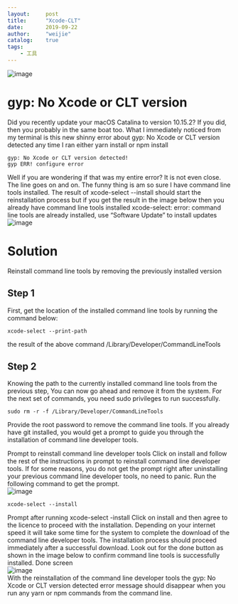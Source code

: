 ```yaml
---
layout:     post
title:      "Xcode-CLT"
date:       2019-09-22
author:     "weijie"
catalog:    true
tags:
    - 工具
---
```



![image](https://miro.medium.com/max/2320/0*glm2SHyTdpQ-SBod)
# gyp: No Xcode or CLT version
Did you recently update your macOS Catalina to version 10.15.2? If you did, then you probably in the same boat too. What I immediately noticed from my terminal is this new shinny error about gyp: No Xcode or CLT version detected any time I ran either yarn install or npm install

```
gyp: No Xcode or CLT version detected!
gyp ERR! configure error
```

Well if you are wondering if that was my entire error? It is not even close. The line goes on and on. The funny thing is am so sure I have command line tools installed. The result of xcode-select --install should start the reinstallation process but if you get the result in the image below then you already have command line tools installed
xcode-select: error: command line tools are already installed, use “Software Update” to install updates  
![image](https://miro.medium.com/max/1540/0*wIhKeLDe-Jz_1DMh)
# Solution
Reinstall command line tools by removing the previously installed version
## Step 1
First, get the location of the installed command line tools by running the command below:

```
xcode-select --print-path
```

the result of the above command /Library/Developer/CommandLineTools
## Step 2
Knowing the path to the currently installed command line tools from the previous step, You can now go ahead and remove it from the system. For the next set of commands, you need sudo privileges to run successfully.

```
sudo rm -r -f /Library/Developer/CommandLineTools
```

Provide the root password to remove the command line tools. If you already have git installed, you would get a prompt to guide you through the installation of command line developer tools.


Prompt to reinstall command line developer tools
Click on install and follow the rest of the instructions in prompt to reinstall command line developer tools. If for some reasons, you do not get the prompt right after uninstalling your previous command line developer tools, no need to panic. Run the following command to get the prompt.  
![image](https://miro.medium.com/max/1540/0*s8rdlR3j3xVHcl95)
```
xcode-select --install
```

Prompt after running xcode-select -install
Click on install and then agree to the licence to proceed with the installation. Depending on your internet speed it will take some time for the system to complete the download of the command line developer tools. The installation process should proceed immediately after a successful download. Look out for the done button as shown in the image below to confirm command line tools is successfully installed.
Done screen  
![image](https://miro.medium.com/max/1540/0*UURlqdam5Xyrp7DD)  
With the reinstallation of the command line developer tools the gyp: No Xcode or CLT version detected error message should disappear when you run any yarn or npm commands from the command line.

